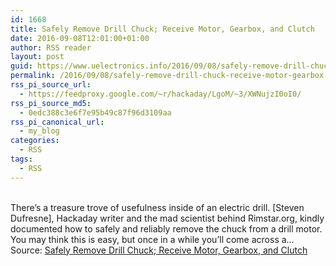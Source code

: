 ```yaml
---
id: 1668
title: Safely Remove Drill Chuck; Receive Motor, Gearbox, and Clutch
date: 2016-09-08T12:01:00+01:00
author: RSS reader
layout: post
guid: https://www.uelectronics.info/2016/09/08/safely-remove-drill-chuck-receive-motor-gearbox-and-clutch/
permalink: /2016/09/08/safely-remove-drill-chuck-receive-motor-gearbox-and-clutch/
rss_pi_source_url:
  - https://feedproxy.google.com/~r/hackaday/LgoM/~3/XWNujzI0oI0/
rss_pi_source_md5:
  - 0edc388c3e6f7e95b49c87f96d3109aa
rss_pi_canonical_url:
  - my_blog
categories:
  - RSS
tags:
  - RSS
---
```

&#013;  
There’s a treasure trove of usefulness inside of an electric drill. [Steven Dufresne], Hackaday writer and the mad scientist behind Rimstar.org, kindly documented how to safely and reliably remove the chuck from a drill motor. You may think this is easy, but once in a while you’ll come across a…&#013;  
Source: <a href="https://feedproxy.google.com/~r/hackaday/LgoM/~3/XWNujzI0oI0/" target="_blank">Safely Remove Drill Chuck; Receive Motor, Gearbox, and Clutch</a>